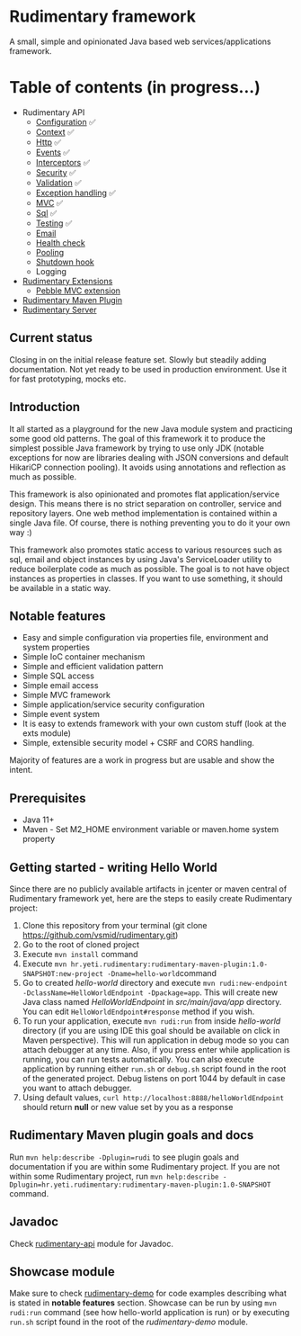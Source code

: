 # Rudimentary framework

A small, simple and opinionated Java based web services/applications framework. 

# Table of contents (in progress...)
* Rudimentary API
  * [Configuration](rudimentary-api/src/main/java/hr/yeti/rudimentary/config/README.md) :white_check_mark:
  * [Context](rudimentary-api/src/main/java/hr/yeti/rudimentary/context/README.md) :white_check_mark:
  * [Http](rudimentary-api/src/main/java/hr/yeti/rudimentary/http/README.md) :white_check_mark:
  * [Events](rudimentary-api/src/main/java/hr/yeti/rudimentary/events/README.md) :white_check_mark:
  * [Interceptors](rudimentary-api/src/main/java/hr/yeti/rudimentary/interceptor/README.md) :white_check_mark:
  * [Security](rudimentary-api/src/main/java/hr/yeti/rudimentary/security/README.md) :white_check_mark:
  * [Validation](rudimentary-api/src/main/java/hr/yeti/rudimentary/validation/README.md) :white_check_mark:
  * [Exception handling](rudimentary-api/src/main/java/hr/yeti/rudimentary/exception/README.md) :white_check_mark:
  * [MVC](rudimentary-api/src/main/java/hr/yeti/rudimentary/mvc/README.md) :white_check_mark:
  * [Sql](rudimentary-api/src/main/java/hr/yeti/rudimentary/sql/README.md) :white_check_mark:
  * [Testing](rudimentary-api/src/main/java/hr/yeti/rudimentary/test/README.md) :white_check_mark:
  * [Email](rudimentary-api/src/main/java/hr/yeti/rudimentary/email/README.md)
  * [Health check](rudimentary-api/src/main/java/hr/yeti/rudimentary/health/README.md)
  * [Pooling](rudimentary-api/src/main/java/hr/yeti/rudimentary/pooling/README.md)
  * [Shutdown hook](rudimentary-api/src/main/java/hr/yeti/rudimentary/shutdown/README.md)
  * Logging
* [Rudimentary Extensions](rudimentary-exts/README.md)
  * [Pebble MVC extension](rudimentary-exts/rudimentary-mvc-pebble-ext/README.md)
* [Rudimentary Maven Plugin](rudimentary-maven-plugin/README.md)
* [Rudimentary Server](rudimentary-server/README.md)

## Current status

Closing in on the initial release feature set. Slowly but steadily adding documentation. Not yet ready to be used in production environment. Use it for fast prototyping, mocks etc. 

## Introduction

It all started as a playground for the new Java module system and practicing some good old patterns.
The goal of this framework it to produce the simplest possible Java framework by trying to use only JDK (notable exceptions for now are libraries dealing with JSON conversions and default HikariCP connection pooling). It avoids using annotations and reflection as much as possible.

This framework is also opinionated and promotes flat application/service design. This means there is no strict separation on controller, service and repository layers. One web method implementation is contained within a single Java file. Of course, there is nothing preventing you to do it your own way :)

This framework also promotes static access to various resources such as sql, email and object instances by using Java's ServiceLoader utility to reduce boilerplate code as much as possible. The goal is to not have object instances as properties in classes. If you want to use something, it should be available in a static way.

## Notable features

* Easy and simple configuration via properties file, environment and system properties
* Simple IoC container mechanism
* Simple and efficient validation pattern
* Simple SQL access
* Simple email access
* Simple MVC framework
* Simple application/service security configuration
* Simple event system
* It is easy to extends framework with your own custom stuff (look at the exts module)
* Simple, extensible security model + CSRF and CORS handling.

Majority of features are a work in progress but are usable and show the intent.

## Prerequisites

* Java 11+
* Maven - Set M2_HOME environment variable or maven.home system property

## Getting started - writing Hello World

Since there are no publicly available artifacts in jcenter or maven central of Rudimentary framework yet, here are the steps to easily create Rudimentary project:

1. Clone this repository from your terminal (git clone https://github.com/vsmid/rudimentary.git)
2. Go to the root of cloned project
3. Execute `mvn install` command
4. Execute `mvn hr.yeti.rudimentary:rudimentary-maven-plugin:1.0-SNAPSHOT:new-project -Dname=hello-world`command
5. Go to created *hello-world* directory and execute `mvn rudi:new-endpoint -DclassName=HelloWorldEndpoint -Dpackage=app`. This will create new Java class named *HelloWorldEndpoint* in *src/main/java/app* directory. You can edit `HelloWorldEndpoint#response` method if you wish.
6. To run your application, execute `mvn rudi:run` from inside *hello-world* directory (if you are using IDE this goal should be available on click in Maven perspective). This will run application in debug mode so you can attach debugger at any time. Also, if you press enter while application is running, you can run tests automatically.
You can also execute application by running either `run.sh` or `debug.sh` script found in the root of the generated project. Debug listens on port 1044 by default in case you want to attach debugger.
7. Using default values, `curl http://localhost:8888/helloWorldEndpoint` should return **null** or new value set by you as a response

## Rudimentary Maven plugin goals and docs
Run `mvn help:describe -Dplugin=rudi` to see plugin goals and documentation if you are within some Rudimentary project.
If you are not within some Rudimentary project, run `mvn help:describe -Dplugin=hr.yeti.rudimentary:rudimentary-maven-plugin:1.0-SNAPSHOT` command.

## Javadoc

Check [rudimentary-api](./rudimentary-api) module for Javadoc.

## Showcase module

Make sure to check [rudimentary-demo](./rudimentary-demo/src/main/java/hr/yeti/rudimentary/demo/endpoint) for code examples describing what is stated in **notable features** section.
Showcase can be run by using `mvn rudi:run` command (see how hello-world application is run) or by executing `run.sh` script found in the root of the *rudimentary-demo* module.
